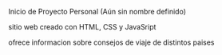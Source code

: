 Inicio de Proyecto Personal (Aún sin nombre definido)

sitio web creado con HTML, CSS y JavaSript

ofrece informacion sobre consejos de viaje
de distintos paises
